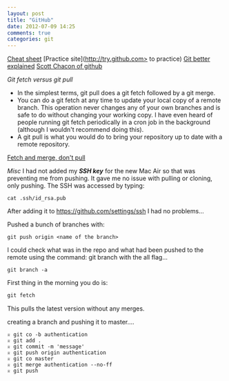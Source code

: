 ```yaml
---
layout: post
title: "GitHub"
date: 2012-07-09 14:25
comments: true
categories: git
---
```



[Cheat sheet](http://rogerdudler.github.com/git-guide/>)
[Practice site](http://try.github.com> to practice)
[Git better explained](http://betterexplained.com/articles/aha-moments-when-learning-git/)
[Scott Chacon of github](http://www.youtube.com/watch?v=ZDR433b0HJY)

*Git fetch versus git pull*
 - In the simplest terms, git pull does a git fetch followed by a git merge.
 - You can do a git fetch at any time to update your local copy of a remote branch. This operation never changes any of your own branches and is safe to do without changing your working copy. I have even heard of people running git fetch periodically in a cron job in the background (although I wouldn't recommend doing this).
 - A git pull is what you would do to bring your repository up to date with a remote repository.
 
[Fetch and merge, don't pull](http://longair.net/blog/2009/04/16/git-fetch-and-merge/)

*Misc*
I had not added my ***SSH key*** for the new Mac Air so that was preventing me from pushing. It gave me no issue with pulling or cloning, only pushing. The SSH was accessed by typing:
```
cat .ssh/id_rsa.pub
```
After adding it to <https://github.com/settings/ssh> I had no problems...

Pushed a bunch of branches with:
```
git push origin <name of the branch>
```
I could check what was in the repo and what had been pushed to the remote using the command: git branch with the all flag...
```
git branch -a
```


First thing in the morning you do is:
```ruby
git fetch
```
This pulls the latest version without any merges.

creating a branch and pushing it to master....
```
♕ git co -b authentication
♕ git add .
♕ git commit -m 'message'
♕ git push origin authentication
♕ git co master
♕ git merge authentication --no-ff
♕ git push
```


